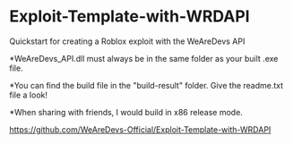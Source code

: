 # Exploit-Template-with-WRDAPI
Quickstart for creating a Roblox exploit with the WeAreDevs API

*WeAreDevs_API.dll must always be in the same folder as your built .exe file. 

*You can find the build file in the "build-result" folder. Give the readme.txt file a look!

*When sharing with friends, I would build in x86 release mode.

https://github.com/WeAreDevs-Official/Exploit-Template-with-WRDAPI
